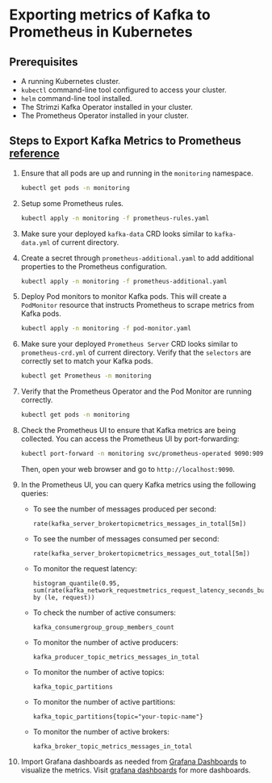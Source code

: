 # Exporting metrics of Kafka to Prometheus in Kubernetes

## Prerequisites

- A running Kubernetes cluster.
- `kubectl` command-line tool configured to access your cluster.
- `helm` command-line tool installed.
- The Strimzi Kafka Operator installed in your cluster.
- The Prometheus Operator installed in your cluster.

## Steps to Export Kafka Metrics to Prometheus [reference](https://github.com/strimzi/strimzi-kafka-operator/blob/0.45.0/examples/metrics/prometheus-install)

1. Ensure that all pods are up and running in the `monitoring` namespace.

    ```bash
    kubectl get pods -n monitoring
    ```

2. Setup some Prometheus rules.

    ```bash
    kubectl apply -n monitoring -f prometheus-rules.yaml
    ```

3. Make sure your deployed `kafka-data` CRD looks similar to `kafka-data.yml` of current directory.

4. Create a secret through `prometheus-additional.yaml` to add additional properties to the Prometheus configuration.

    ```bash
    kubectl apply -n monitoring -f prometheus-additional.yaml
    ```

5. Deploy Pod monitors to monitor Kafka pods. This will create a `PodMonitor` resource that instructs Prometheus to scrape metrics from Kafka pods.

    ```bash
    kubectl apply -n monitoring -f pod-monitor.yaml
    ```

6. Make sure your deployed `Prometheus Server` CRD looks similar to `prometheus-crd.yml` of current directory. Verify that the `selectors` are correctly set to match your Kafka pods.

    ```bash
    kubectl get Prometheus -n monitoring
    ```

7. Verify that the Prometheus Operator and the Pod Monitor are running correctly.

    ```bash
    kubectl get pods -n monitoring
    ```

8. Check the Prometheus UI to ensure that Kafka metrics are being collected. You can access the Prometheus UI by port-forwarding:

    ```bash
    kubectl port-forward -n monitoring svc/prometheus-operated 9090:9090
    ```

    Then, open your web browser and go to `http://localhost:9090`.

9. In the Prometheus UI, you can query Kafka metrics using the following queries:
    - To see the number of messages produced per second:

      ```text
      rate(kafka_server_brokertopicmetrics_messages_in_total[5m])
      ```

    - To see the number of messages consumed per second:

      ```text
      rate(kafka_server_brokertopicmetrics_messages_out_total[5m])
      ```

    - To monitor the request latency:

      ```text
      histogram_quantile(0.95, sum(rate(kafka_network_requestmetrics_request_latency_seconds_bucket[5m])) by (le, request))
      ```

    - To check the number of active consumers:

      ```text
      kafka_consumergroup_group_members_count
      ```

    - To monitor the number of active producers:

      ```text
      kafka_producer_topic_metrics_messages_in_total
      ```

    - To monitor the number of active topics:

      ```text
      kafka_topic_partitions
      ```

    - To monitor the number of active partitions:

      ```text
      kafka_topic_partitions{topic="your-topic-name"}
      ```

    - To monitor the number of active brokers:

      ```text
      kafka_broker_topic_metrics_messages_in_total
      ```

10. Import Grafana dashboards as needed from [Grafana Dashboards](https://github.com/strimzi/strimzi-kafka-operator/tree/0.45.0/examples/metrics/grafana-dashboards) to visualize the metrics. Visit [grafana dashboards](https://grafana.com/grafana/dashboards/?search=kafka) for more dashboards.
